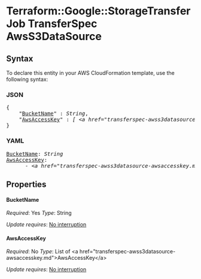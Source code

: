 # Terraform::Google::StorageTransferJob TransferSpec AwsS3DataSource

## Syntax

To declare this entity in your AWS CloudFormation template, use the following syntax:

### JSON

<pre>
{
    "<a href="#bucketname" title="BucketName">BucketName</a>" : <i>String</i>,
    "<a href="#awsaccesskey" title="AwsAccessKey">AwsAccessKey</a>" : <i>[ &lt;a href=&#34;transferspec-awss3datasource-awsaccesskey.md&#34;&gt;AwsAccessKey&lt;/a&gt;, ... ]</i>
}
</pre>

### YAML

<pre>
<a href="#bucketname" title="BucketName">BucketName</a>: <i>String</i>
<a href="#awsaccesskey" title="AwsAccessKey">AwsAccessKey</a>: <i>
      - &lt;a href=&#34;transferspec-awss3datasource-awsaccesskey.md&#34;&gt;AwsAccessKey&lt;/a&gt;</i>
</pre>

## Properties

#### BucketName

_Required_: Yes
_Type_: String

_Update requires_: [No interruption](https://docs.aws.amazon.com/AWSCloudFormation/latest/UserGuide/using-cfn-updating-stacks-update-behaviors.html#update-no-interrupt)

#### AwsAccessKey

_Required_: No
_Type_: List of &lt;a href=&#34;transferspec-awss3datasource-awsaccesskey.md&#34;&gt;AwsAccessKey&lt;/a&gt;

_Update requires_: [No interruption](https://docs.aws.amazon.com/AWSCloudFormation/latest/UserGuide/using-cfn-updating-stacks-update-behaviors.html#update-no-interrupt)

